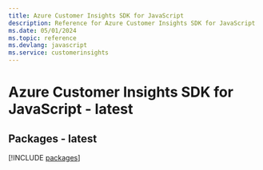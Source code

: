 ```yaml
---
title: Azure Customer Insights SDK for JavaScript
description: Reference for Azure Customer Insights SDK for JavaScript
ms.date: 05/01/2024
ms.topic: reference
ms.devlang: javascript
ms.service: customerinsights
---
```

# Azure Customer Insights SDK for JavaScript - latest
## Packages - latest
[!INCLUDE [packages](customer-insights-index.md)]